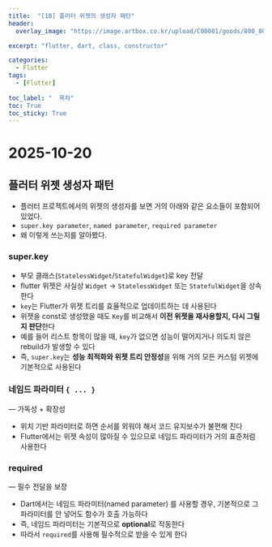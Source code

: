 ```yaml
---
title:  "[18] 플러터 위젯의 생성자 패턴"
header:
  overlay_image: "https://image.artbox.co.kr/upload/C00001/goods/800_800/818/230525003912818.jpg?s=/goods/org/818/230525003912818.jpg"

excerpt: "flutter, dart, class, constructor"

categories:
  - Flutter
tags:
  - [Flutter]
    
toc_label: "  목차"
toc: True
toc_sticky: True
---
```


# 2025-10-20

## 플러터 위젯 생성자 패턴
- 플러터 프로젝트에서의 위젯의 생성자를 보면 거의 아래와 같은 요소들이 포함되어 있었다.
- `super.key parameter`, `named parameter`, `required parameter`
- 왜 이렇게 쓰는지를 알아봤다.

### super.key
- 부모 클래스(`StatelessWidget`/`StatefulWidget`)로 key 전달
- flutter 위젯은 사실상 `Widget` → `StatelessWidget` 또는 `StatefulWidget`을 상속한다
- `key`는 Flutter가 위젯 트리를 효율적으로 업데이트하는 데 사용된다
- 위젯을 const로 생성했을 때도 `Key`를 비교해서 **이전 위젯을 재사용할지, 다시 그릴지 판단**한다
- 예를 들어 리스트 항목이 많을 때, `key`가 없으면 성능이 떨어지거나 의도치 않은 rebuild가 발생할 수 있다
- 즉, `super.key`는 **성능 최적화와 위젯 트리 안정성**을 위해 거의 모든 커스텀 위젯에 기본적으로 사용된다

### 네임드 파라미터 `{ ... }`
— 가독성 + 확장성
- 위치 기반 파라미터로 하면 순서를 외워야 해서 코드 유지보수가 불편해 진다
- Flutter에서는 위젯 속성이 많아질 수 있으므로 네임드 파라미터가 거의 표준처럼 사용한다

### required
— 필수 전달을 보장
- Dart에서는 네임드 파라미터(named parameter) 를 사용할 경우, 기본적으로 그 파라미터를 안 넣어도 함수가 호출 가능하다
- 즉, 네임드 파라미터는 기본적으로 **optional**로 작동한다
- 따라서 `required`를 사용해 필수적으로 받을 수 있게 한다

<br>
